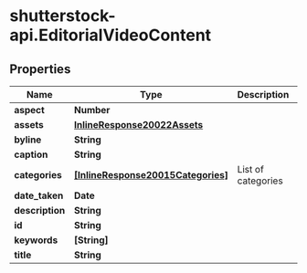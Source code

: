 # shutterstock-api.EditorialVideoContent

## Properties
Name | Type | Description | Notes
------------ | ------------- | ------------- | -------------
**aspect** | **Number** |  | [optional] 
**assets** | [**InlineResponse20022Assets**](InlineResponse20022Assets.md) |  | [optional] 
**byline** | **String** |  | [optional] 
**caption** | **String** |  | [optional] 
**categories** | [**[InlineResponse20015Categories]**](InlineResponse20015Categories.md) | List of categories | [optional] 
**date_taken** | **Date** |  | [optional] 
**description** | **String** |  | [optional] 
**id** | **String** |  | 
**keywords** | **[String]** |  | [optional] 
**title** | **String** |  | [optional] 


